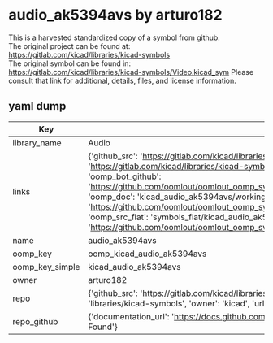# audio_ak5394avs by arturo182  
This is a harvested standardized copy of a symbol from github.  
The original project can be found at:  
https://gitlab.com/kicad/libraries/kicad-symbols  
The original symbol can be found in:
https://gitlab.com/kicad/libraries/kicad-symbols/Video.kicad_sym
Please consult that link for additional, details, files, and license information.  
## yaml dump  
| Key | Value |  
| --- | --- |  
| library_name | Audio |  
| links | {'github_src': 'https://gitlab.com/kicad/libraries/kicad-symbols/Video.kicad_sym', 'github_src_repo': 'https://gitlab.com/kicad/libraries/kicad-symbols', 'oomp_bot': 'kicad_audio_ak5394avs/working', 'oomp_bot_github': 'https://github.com/oomlout/oomlout_oomp_symbol_bot/tree/main/kicad_audio_ak5394avs/working', 'oomp_doc': 'kicad_audio_ak5394avs/working', 'oomp_doc_github': 'https://github.com/oomlout/oomlout_oomp_symbol_doc/tree/main/kicad_audio_ak5394avs/working', 'oomp_src_flat': 'symbols_flat/kicad_audio_ak5394avs/working', 'oomp_src_flat_github': 'https://github.com/oomlout/oomlout_oomp_symbol_src/tree/main/kicad_audio_ak5394avs/working'} |  
| name | audio_ak5394avs |  
| oomp_key | oomp_kicad_audio_ak5394avs |  
| oomp_key_simple | kicad_audio_ak5394avs |  
| owner | arturo182 |  
| repo | {'github_src': 'https://gitlab.com/kicad/libraries/kicad-symbols/Video.kicad_sym', 'name': 'libraries/kicad-symbols', 'owner': 'kicad', 'url': 'https://gitlab.com/kicad/libraries/kicad-symbols'} |  
| repo_github | {'documentation_url': 'https://docs.github.com/rest/repos/repos#get-a-repository', 'message': 'Not Found'} |  

